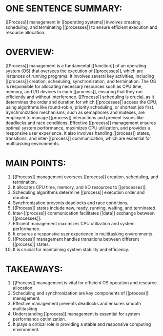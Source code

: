 # ONE SENTENCE SUMMARY:
[[Process]] management in [[operating systems]] involves creating, scheduling, and terminating [[processes]] to ensure efficient execution and resource allocation.

# OVERVIEW:
[[Process]] management is a fundamental [[function]] of an operating system (OS) that oversees the execution of [[processes]], which are instances of running programs. It involves several key activities, including [[process]] creation, scheduling, synchronization, and termination. The OS is responsible for allocating necessary resources such as CPU time, memory, and I/O devices to each [[process]], ensuring that they run efficiently and without interference. [[Process]] scheduling is crucial, as it determines the order and duration for which [[processes]] access the CPU, using algorithms like round-robin, priority scheduling, or shortest job first. Synchronization mechanisms, such as semaphores and mutexes, are employed to manage [[process]] interactions and prevent issues like deadlocks and race conditions. Effective [[process]] management ensures optimal system performance, maximizes CPU utilization, and provides a responsive user experience. It also involves handling [[process]] states, transitions, and inter-[[process]] communication, which are essential for multitasking environments.

# MAIN POINTS:
1. [[Process]] management oversees [[process]] creation, scheduling, and termination.
2. It allocates CPU time, memory, and I/O resources to [[processes]].
3. Scheduling algorithms determine [[process]] execution order and duration.
4. Synchronization prevents deadlocks and race conditions.
5. [[Process]] states include new, ready, running, waiting, and terminated.
6. Inter-[[process]] communication facilitates [[data]] exchange between [[processes]].
7. Efficient management maximizes CPU utilization and system performance.
8. It ensures a responsive user experience in multitasking environments.
9. [[Process]] management handles transitions between different [[process]] states.
10. It is crucial for maintaining system stability and efficiency.

# TAKEAWAYS:
1. [[Process]] management is vital for efficient OS operation and resource allocation.
2. Scheduling and synchronization are key components of [[process]] management.
3. Effective management prevents deadlocks and ensures smooth multitasking.
4. Understanding [[process]] management is essential for system performance optimization.
5. It plays a critical role in providing a stable and responsive computing environment.